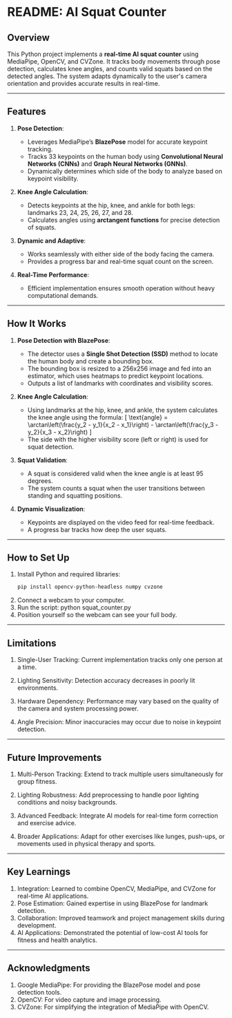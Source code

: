 # README: AI Squat Counter 

## Overview

This Python project implements a **real-time AI squat counter** using MediaPipe, OpenCV, and CVZone. It tracks body movements through pose detection, calculates knee angles, and counts valid squats based on the detected angles. The system adapts dynamically to the user's camera orientation and provides accurate results in real-time.

---

## Features

1. **Pose Detection**:  
   - Leverages MediaPipe’s **BlazePose** model for accurate keypoint tracking.  
   - Tracks 33 keypoints on the human body using **Convolutional Neural Networks (CNNs)** and **Graph Neural Networks (GNNs)**.  
   - Dynamically determines which side of the body to analyze based on keypoint visibility.  

2. **Knee Angle Calculation**:  
   - Detects keypoints at the hip, knee, and ankle for both legs: landmarks 23, 24, 25, 26, 27, and 28.  
   - Calculates angles using **arctangent functions** for precise detection of squats.  

3. **Dynamic and Adaptive**:  
   - Works seamlessly with either side of the body facing the camera.  
   - Provides a progress bar and real-time squat count on the screen.  

4. **Real-Time Performance**:  
   - Efficient implementation ensures smooth operation without heavy computational demands.  

---

## How It Works

1. **Pose Detection with BlazePose**:  
   - The detector uses a **Single Shot Detection (SSD)** method to locate the human body and create a bounding box.  
   - The bounding box is resized to a 256x256 image and fed into an estimator, which uses heatmaps to predict keypoint locations.  
   - Outputs a list of landmarks with coordinates and visibility scores.  

2. **Knee Angle Calculation**:  
   - Using landmarks at the hip, knee, and ankle, the system calculates the knee angle using the formula:
     \[
     \text{angle} = \arctan\left(\frac{y_2 - y_1}{x_2 - x_1}\right) - \arctan\left(\frac{y_3 - y_2}{x_3 - x_2}\right)
     \]  
   - The side with the higher visibility score (left or right) is used for squat detection.  

3. **Squat Validation**:  
   - A squat is considered valid when the knee angle is at least 95 degrees.  
   - The system counts a squat when the user transitions between standing and squatting positions.  

4. **Dynamic Visualization**:  
   - Keypoints are displayed on the video feed for real-time feedback.  
   - A progress bar tracks how deep the user squats.  

---

## How to Set Up

1. Install Python and required libraries:
   ```bash
   pip install opencv-python-headless numpy cvzone
2. Connect a webcam to your computer.
3. Run the script: python squat_counter.py
4. Position yourself so the webcam can see your full body.

---

## Limitations

1. Single-User Tracking:
   Current implementation tracks only one person at a time.

2. Lighting Sensitivity:
  Detection accuracy decreases in poorly lit environments.

3. Hardware Dependency:
  Performance may vary based on the quality of the camera and system processing power.

4. Angle Precision:
   Minor inaccuracies may occur due to noise in keypoint detection.

---

## Future Improvements

1. Multi-Person Tracking:
  Extend to track multiple users simultaneously for group fitness.

2. Lighting Robustness:
  Add preprocessing to handle poor lighting conditions and noisy backgrounds.

3. Advanced Feedback:
  Integrate AI models for real-time form correction and exercise advice.

4. Broader Applications:
  Adapt for other exercises like lunges, push-ups, or movements used in physical therapy and sports.

---

## Key Learnings

1. Integration:
   Learned to combine OpenCV, MediaPipe, and CVZone for real-time AI applications.
2. Pose Estimation:
   Gained expertise in using BlazePose for landmark detection.
3. Collaboration:
   Improved teamwork and project management skills during development.
4. AI Applications:
   Demonstrated the potential of low-cost AI tools for fitness and health analytics.

---

## Acknowledgments

1. Google MediaPipe:
    For providing the BlazePose model and pose detection tools.
2. OpenCV: 
    For video capture and image processing.
3. CVZone: 
    For simplifying the integration of MediaPipe with OpenCV.
